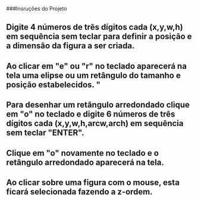 ###Insruções do Projeto
##     Digite 4 números de três dígitos cada (x,y,w,h) em sequência sem teclar <ENTER> para definir a posição e a dimensão da figura a ser criada.
## Ao clicar em "e" ou "r" no teclado aparecerá na tela uma elipse ou um retângulo do tamanho e posição estabelecidos. "
## Para desenhar um retângulo arredondado clique em "o" no teclado e digite 6 números de três dígitos cada (x,y,w,h,arcw,arch) em sequência sem teclar "ENTER".
## Clique em "o" novamente no teclado e o retângulo arredondado aparecerá na tela.
## Ao clicar sobre uma figura com o mouse, esta ficará selecionada fazendo a z-ordem.
